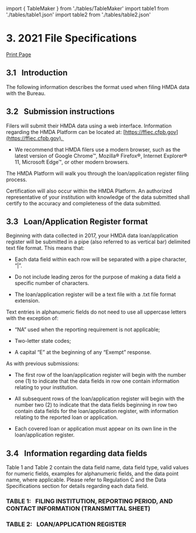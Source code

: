 import { TableMaker } from './tables/TableMaker'
import table1 from './tables/table1.json'
import table2 from './tables/table2.json'

# 3. 2021 File Specifications 

<a class="printBtn" href="javascript:window.print()" target="_self">
Print Page
</a>

## 3.1 &nbsp; Introduction

The following information describes the format used when filing HMDA data with the Bureau. 

## 3.2 &nbsp; Submission instructions

Filers will submit their HMDA data using a web interface. Information regarding the HMDA Platform can be located at: [https://ffiec.cfpb.gov](https://ffiec.cfpb.gov). 

- We recommend that HMDA filers use a modern browser, such as the latest version of Google Chrome™, Mozilla® Firefox®, Internet Explorer® 11, Microsoft Edge™, or other modern browsers.

The HMDA Platform will walk you through the loan/application register filing process.

Certification will also occur within the HMDA Platform. An authorized representative of your institution with knowledge of the data submitted shall certify to the accuracy and completeness of the data submitted.  

  

## 3.3 &nbsp; Loan/Application Register format

Beginning with data collected in 2017, your HMDA data loan/application register will be submitted in a pipe (also referred to as vertical bar) delimited text file format. This means that:

- Each data field within each row will be separated with a pipe character, “|”.

- Do not include leading zeros for the purpose of making a data field a specific number of characters.

- The loan/application register will be a text file with a .txt file format extension.

Text entries in alphanumeric fields do not need to use all uppercase letters with the exception of:

- “NA” used when the reporting requirement is not applicable;

- Two-letter state codes;

- A capital “E” at the beginning of any “Exempt” response.

As with previous submissions:

- The first row of the loan/application register will begin with the number one (1) to indicate that the data fields in row one contain information relating to your institution.

- All subsequent rows of the loan/application register will begin with the number two (2) to indicate that the data fields beginning in row two contain data fields for the loan/application register, with information relating to the reported loan or application.

- Each covered loan or application must appear on its own line in the loan/application register.

  

## 3.4 &nbsp; Information regarding data fields

Table 1 and Table 2 contain the data field name, data field type, valid values for numeric fields, examples for alphanumeric fields, and the data point name, where applicable. Please refer to Regulation C and the Data Specifications section for details regarding each data field.

### TABLE 1: &nbsp; FILING INSTITUTION, REPORTING PERIOD, AND CONTACT INFORMATION (TRANSMITTAL SHEET) 

<TableMaker jsonData={table1} tableNumber='1' tableName='Table 1' />

### TABLE 2: &nbsp; LOAN/APPLICATION REGISTER

<TableMaker jsonData={table2} tableNumber='2' tableName='Table 2' />